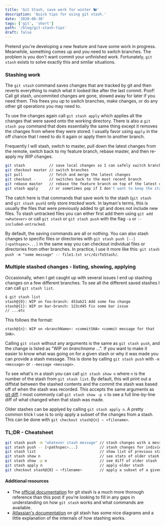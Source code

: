 ```yaml
---
title: 'Git Stash, save work for winter 🐿'
description: 'Quick tips for using git stash.'
date: '2020-08-30'
tags: ['git', 'short']
path: '/blog/git-stash-tips'
draft: false
---
```


Pretend you're developing a new feature and have some work in progress. Meanwhile, something comes up and you need to switch branches. The problem is you don't want commit your unfinished work. Fortunately, `git stash` exists to solve exactly this and similar situations.

### Stashing work

The `git stash` command saves changes that are tracked by git and then reverts everything to match what it looked like after the last commit. Poof! Call git stash, uncommited changes are gone, stowed away for later if you need them. This frees you up to switch branches, make changes, or do any other git operations you may need to.

To use the changes again call `git stash apply` which applies all the changes that were saved onto the working directory. There is also a `git stash pop` command that does essentially the same thing except it removes the changes from where they were stored. I usually favor using `apply` in the off chance that I need to do it again or apply them to another branch.

Frequently I will stash, switch to master, pull down the latest changes from the remote, switch back to my feature branch, rebase master, and then re-apply my WIP changes.

```sh
git stash           // save local changes so I can safely switch branches
git checkout master // switch branches
git pull            // fetch and merge the latest changes
git checkout -      // switches back to the most recent branch
git rebase master   // rebase the feature branch on top of the latest changes to master
git stash apply     // or sometimes pop if I don't want to keep the stashed changes
```

The catch here is that commands that save work to the stash (`git stash` and `git stash push`) only store _tracked_ work. In layman's terms, this is usually the files that were previously added to git and does not include new files. To stash untracked files you can either first add them using `git add <whatever>` or call `git stash` or `git stash push` with the flag `-u` or `--included-untracked`.

By default, the saving commands are all or nothing. You can also stash changes to specific files or directories with `git stash push [--] [<pathspec>...]` in the same way you can checkout individual files or directories from other branches. In practice, I use it more like this: `git stash push -m "some message" -- file1.txt src/dirToStash/`.

### Multiple stashed changes - listing, showing, applying

Occasionally, when I get caught up with several issues I end up stashing changes on a few different branches. To see all the different saved stashes I can call `git stash list`.

```sh
$ git stash list
stash@{0}: WIP on foo-branch: 453ab21 Add some foo change
stash@{1}: WIP on bar-branch: 123cd45 Fix some bar issue
// ...etc
```

This follows the format:

`stash@{n}: WIP on <branchName>: <commitSHA> <commit message for that SHA>`.

Calling `git stash` without any arguments is the same as `git stash push`, and the change is listed as "WIP on _branchname_ ...". If you want to make it easier to know what was going on for a given stash or why it was made you can provide a stash message. This is done by calling `git stash push` with `-m <message>` or `--message <message>`.

To see what's in a stash you can call `git stash show n` where `n` is the number of the stash from `git stash list`. By default, this will print out a diffstat between the stashed contents and the commit the stash was based off of when the stash was recorded. This accepts the same arguments as [git diff](https://git-scm.com/docs/git-diff). I most commonly call `git stash show -p n` to see a full line-by-line diff of what changed when that stash was made.

Older stashes can be applyed by calling `git stash apply n`. A pretty common trick I use is to only apply a subset of the changes from a stash. This can be done with `git checkout stash@{n} — <filename>`.

### TL;DR - Cheatsheet

```sh
git stash push -m "whatever stash message" // stash changes with a message
git stash push -- [<pathspec>...]          // stash changes for individual files or directories
git stash list                             // show list of previous stashes
git stash show n                           // see stats of older stash
git stash show -p n                        // see diff of older stash
git stash apply n                          // apply older stash
git checkout stash@{0} — <filename>        // apply a subset of a given stash
```

#### Additional resources

- The [official documentation](https://git-scm.com/docs/git-stash) for git stash is a much more thorough reference than this post if you're looking to fill in any gaps in understanding on how `git stash` works and what commands are available.
- [Atlassian's documentation](https://www.atlassian.com/git/tutorials/saving-changes/git-stash) on git stash has some nice diagrams and a little explanation of the internals of how stashing works.
